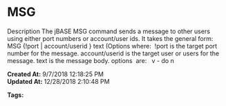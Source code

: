 # MSG

Description The jBASE MSG command sends a message to other users using either port numbers or account/user ids. It takes the general form:  MSG {!port | account/userid } text (Options where:  !port is the target port number for the message. account/userid is the target user or users for the message. text is the message body. options  are:   v - do n  

**Created At:** 9/7/2018 12:18:25 PM  
**Updated At:** 12/28/2018 2:10:48 PM  

**Tags:**
<badge text='message' vertical='middle' />
<badge text='msg' vertical='middle' />
<badge text='msg' vertical='middle' />
